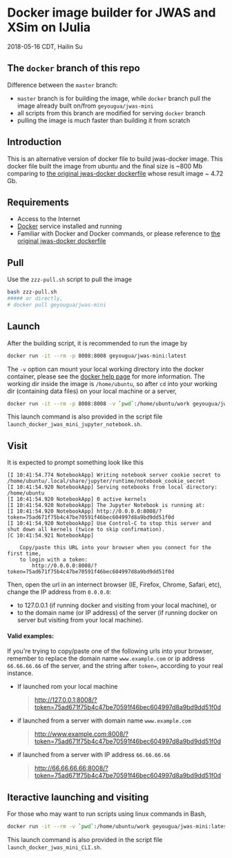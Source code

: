 # Docker image builder for JWAS and XSim on IJulia

2018-05-16 CDT, Hailin Su

## The `docker` branch of this repo

Difference between the `master` branch:
- `master` branch is for building the image, while `docker` branch pull the image already built on/from `geyougua/jwas-mini`
- all scripts from this branch are modified for serving `docker` branch
- pulling the image is much faster than building it from scratch


## Introduction

This is an alternative version of docker file to build jwas-docker image. This docker file built the image from ubuntu and the final size is ~800 Mb comparing to [the original jwas-docker dockerfile](https://github.com/reworkhow/JWAS-Docker) whose result image ~ 4.72 Gb.

## Requirements
- Access to the Internet
- [Docker](https://www.docker.com/get-docker) service installed and running
- Familiar with Docker and Docker commands, or please reference to [the original jwas-docker dockerfile](https://github.com/reworkhow/JWAS-Docker)

## Pull
Use the `zzz-pull.sh` script to pull the image

```bash
bash zzz-pull.sh
##### or directly,
# docker pull geyougua/jwas-mini
```

## Launch
After the building script, it is recommended to run the image by

```bash
docker run -it --rm -p 8008:8008 geyougua/jwas-mini:latest
```

The `-v` option can mount your local working directory into the docker container, please see the [docker help page](https://docs.docker.com/engine/reference/commandline/run/#mount-volume--v---read-only) for more information. The working dir inside the image is `/home/ubuntu`, so after `cd` into your working dir (containing data files) on your local machine or a server,

```bash
docker run -it --rm -p 8008:8008 -v `pwd`:/home/ubuntu/work geyougua/jwas-mini:latest
```

This launch command is also provided in the script file `launch_docker_jwas_mini_jupyter_notebook.sh`.

## Visit
It is expected to prompt something look like this

```
[I 10:41:54.774 NotebookApp] Writing notebook server cookie secret to /home/ubuntu/.local/share/jupyter/runtime/notebook_cookie_secret
[I 10:41:54.920 NotebookApp] Serving notebooks from local directory: /home/ubuntu
[I 10:41:54.920 NotebookApp] 0 active kernels
[I 10:41:54.920 NotebookApp] The Jupyter Notebook is running at:
[I 10:41:54.920 NotebookApp] http://0.0.0.0:8008/?token=75ad671f75b4c47be70591f46bec604997d8a9bd9dd51f0d
[I 10:41:54.920 NotebookApp] Use Control-C to stop this server and shut down all kernels (twice to skip confirmation).
[C 10:41:54.921 NotebookApp] 
    
    Copy/paste this URL into your browser when you connect for the first time,
    to login with a token:
        http://0.0.0.0:8008/?token=75ad671f75b4c47be70591f46bec604997d8a9bd9dd51f0d
```

Then, open the url in an internect browser (IE, Firefox, Chrome, Safari, etc), change the IP address from `0.0.0.0`:
- to 127.0.0.1 (if running docker and visiting from your local machine), or
- to the domain name (or IP address) of the server (if running docker on server but visiting from your local machine).

#### Valid examples:

If you're trying to copy/paste one of the following urls into your browser, remember to replace the domain name `www.example.com` or ip address `66.66.66.66` of the server, and the string after `token=`, according to your real instance.

- If launched rom your local machine
    >http://127.0.0.1:8008/?token=75ad671f75b4c47be70591f46bec604997d8a9bd9dd51f0d

- if launched from a server with domain name `www.example.com`
    >http://www.example.com:8008/?token=75ad671f75b4c47be70591f46bec604997d8a9bd9dd51f0d

- if launched from a server with IP address `66.66.66.66`
    >http://66.66.66.66:8008/?token=75ad671f75b4c47be70591f46bec604997d8a9bd9dd51f0d

## Iteractive launching and visiting
For those who may want to run scripts using linux commands in Bash,
```bash
docker run -it --rm -v `pwd`:/home/ubuntu/work geyougua/jwas-mini:latest bash
```

This launch command is also provided in the script file `launch_docker_jwas_mini_CLI.sh`.
